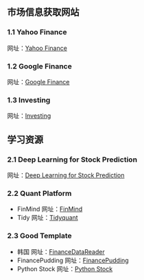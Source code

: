 ## 市场信息获取网站

### 1.1 Yahoo Finance

网址：[Yahoo Finance](https://github.com/rasbt/LLMs-from-scratch)

### 1.2 Google Finance

网址：[Google Finance](https://www.google.com/finance/?hl=zh)

### 1.3 Investing

网址：[Investing](https://cn.investing.com/)

## 学习资源

### 2.1 Deep Learning for Stock Prediction

网址：[Deep Learning for Stock Prediction](https://github.com/LastAncientOne/Deep_Learning_Machine_Learning_Stock)

### 2.2 Quant Platform

- FinMind 网址：[FinMind](https://github.com/FinMind/FinMind)
- Tidy 网址：[Tidyquant](https://github.com/business-science/tidyquant)

### 2.3 Good Template

- 韩国 网址：[FinanceDataReader](https://github.com/FinanceData/FinanceDataReader)
- FinancePudding 网址：[FinancePudding](https://github.com/FinancePudding/Python_About_Finance/tree/main?tab=readme-ov-file)
- Python Stock 网址：[Python Stock](https://github.com/pythonstock/stock)
